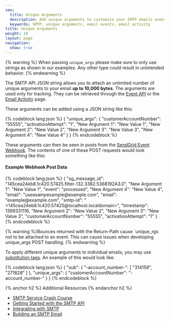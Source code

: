 ```yaml
---
seo:
  title: Unique Arguments
  description: Add unique arguments to customize your SMTP emails event tracking
  keywords: SMTP, unique arguments, email events, email activity
title: Unique Arguments
weight: 10
layout: page
navigation:
  show: true
---
```


{% warning %}
When passing `unique_args` please make sure to only use strings as shown in our examples. Any other type could result in unintended behavior.
{% endwarning %}

The SMTP API JSON string allows you to attach an unlimited number of unique arguments to your email **up to 10,000 bytes**. The arguments are used only for tracking. They can be retrieved through the [Event API]({{root_url}}/API_Reference/Webhooks/event.html) or the [Email Activity]({{root_url}}/User_Guide/Delivery_Metrics/email_activity.html) page.

These arguments can be added using a JSON string like this:

{% codeblock lang:json %}
{
  "unique_args": {
    "customerAccountNumber": "55555",
    "activationAttempt": "1",
    "New Argument 1": "New Value 1",
    "New Argument 2": "New Value 2",
    "New Argument 3": "New Value 3",
    "New Argument 4": "New Value 4"
  }
}
{% endcodeblock %}

These arguments can then be seen in posts from the [SendGrid Event Webhook]({{root_url}}/API_Reference/Webhooks/index.html). The contents of one of these POST requests would look something like this:

<h4>Example Webhook Post Data</h4>
{% codeblock lang:json %}
{
  "sg_message_id": "145cea24eb8.1c420.57425.filter-132.3382.5368192A3.0",
  "New Argument 1": "New Value 1",
  "event": "processed",
  "New Argument 4": "New Value 4",
  "email": "useexampexample@example.com",
  "email": "example@example.com",
  "smtp-id": "<145cea24eb8.1c420.57425@localhost.localdomain>",
  "timestamp": 1399331116,
  "New Argument 2": "New Value 2",
  "New Argument 3": "New Value 3",
  "customerAccountNumber": "55555",
  "activationAttempt": "1"
}
{% endcodeblock %}

{% warning %}Bounces returned with the Return-Path cause `unique_rgs not to be attached to an event. This can cause issues when developing unique_args POST handling. {% endwarning %}

To apply different unique arguments to individual emails, you may use [substitution tags]({{root_url}}/API_Reference/SMTP_API/substitution_tags.html). An example of this would look like:

{% codeblock lang:json %}
{
  "sub": {
    "-account_number-": [
      "314159",
      "271828"
    ]
  },
  "unique_args": {
    "customerAccountNumber": "-account_number-"
  }
}
{% endcodeblock %}

{% anchor h2 %}
Additional Resources
{% endanchor h2 %}

- [SMTP Service Crash Course](https://sendgrid.com/blog/smtp-service-crash-course/)
- [Getting Started with the SMTP API]({{root_url}}/API_Reference/SMTP_API/getting_started_smtp.html)
- [Integrating with SMTP]({{root_url}}/API_Reference/SMTP_API/integrating_with_the_smtp_api.html)
- [Building an SMTP Email]({{root_url}}/API_Reference/SMTP_API/building_an_smtp_email.html)
